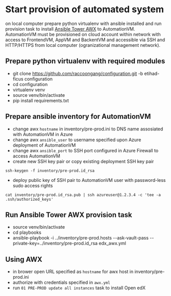 Start provision of automated system
===================================

on local computer prepare python virtualenv with ansible installed
and run provision task to install [Ansible Tower AWX](https://www.ansible.com/products/awx-project) to AutomationVM.
AutomationVM must be provisioned on cloud account within network with access to
FrontendVM, AppVM and BackentVM and accessible via SSH and HTTP/HTTPS from local computer
(ogranizational management network).

Prepare python virtualenv with required modules
-----------------------------------------------

- git clone https://github.com/raccoongang/configuration.git -b etihad-ficus configuration
- cd configuration
- virtualenv venv
- source venv/bin/activate
- pip install requirements.txt

Prepare ansible inventory for AutomationVM
------------------------------------------

- change awx `hostname` in inventory/pre-prod.ini to DNS name assosiated with AutomationVM in Azure
- change awx `ansible_user` to username specified upon Azure deployment of AutomationVM
- change awx `ansible_port` to SSH port configured in Azure Firewall to access AutomationVM
- create new SSH key pair or copy existing deployment SSH key pair
```
ssh-keygen -f inventory/pre-prod.id_rsa
```
- deploy public key of SSH pair to AutomationVM user with password-less sudo access rights
```
cat inventory/pre-prod.id_rsa.pub | ssh azureuser@1.2.3.4 -c 'tee -a .ssh/authorized_keys'
```

Run Ansible Tower AWX provision task
------------------------------------

- source venv/bin/activate
- cd playbooks
- ansible-playbook -i ../inventory/pre-prod.hosts --ask-vault-pass --private-key=../inventory/pre-prod.id_rsa edx_awx.yml

Using AWX
---------

- in brower open URL specified as `hostname` for awx host in inventory/pre-prod.ini
- authorize with credentials specified in `awx.yml`
- run `01 PRE-PROD update all instances` task to install Open edX
